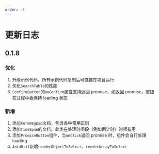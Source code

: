 ```yaml
---
order: -1
---
```


# 更新日志

## 0.1.8

### 优化

1. 升级示例代码，所有示例代码复制后可直接在项目运行
1. 优化`SearchTable`的性能
1. `ConfirmButton`的`onConfirm`属性支持返回 promise，如返回 promise，按钮在过程中会保持 loading 状态

### 新增

1. 添加`FormRegExp`文档，包含各种常用正则
1. 添加`TimeSpan`的文档，此类在处理时间段（例如倒计时）时很有用
1. 添加`PromiseButton`组件，当`onClick`返回 promise 时，组件会自行处理 loading
1. `AntdUtil`新增`renderObjectToSelect`、`renderArrayToSelect`
